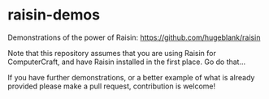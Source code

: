 # raisin-demos
Demonstrations of the power of Raisin: https://github.com/hugeblank/raisin

Note that this repository assumes that you are using Raisin for ComputerCraft, and have Raisin installed in the first place. Go do that...

If you have further demonstrations, or a better example of what is already provided please make a pull request, contribution is welcome!
